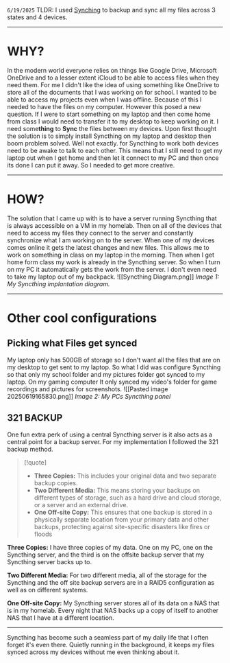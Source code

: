 `6/19/2025` 
TLDR: I used [Synching](https://syncthing.net/) to backup and sync all my files across 3 states and 4 devices.

---
# WHY?
In the modern world everyone relies on things like Google Drive, Microsoft OneDrive and to a lesser extent iCloud to be able to access files when they need them. For me I didn't like the idea of using something like OneDrive to store all of the documents that I was working on for school. I wanted to be able to access my projects even when I was offline. Because of this I needed to have the files on my computer. However this posed a new question. If I were to start something on my laptop and then come home from class I would need to transfer it to my desktop to keep working on it. I need some**thing** to **Sync** the files between my devices. Upon first thought the solution is to simply install Syncthing on my laptop and desktop then boom problem solved. Well not exactly.  for Syncthing to work both devices need to be awake to talk to each other. This means that I still need to get my laptop out when I get home and then let it connect to my PC and then once its done I can put it away. So I needed to get more creative.

---
# HOW?
The solution that I came up with is to have a server running Syncthing that is always accessible on a VM in my homelab. Then on all of the devices that need to access my files they connect to the server and constantly synchronize what I am working on to the server. When one of my devices comes online it gets the latest changes and new files. This allows me to work on something in class on my laptop in the morning. Then when I get home form class my work is already in the Syncthing server. So when I turn on my PC it automatically gets the work from the server. I don't even need to take my laptop out of my backpack. ![[Syncthing Diagram.png]]
*Image 1: My Syncthing implantation diagram.*

---
# Other cool configurations
## Picking what Files get synced
My laptop only has 500GB of storage so I don't want all the files that are on my desktop to get sent to my laptop. So what I did was configure Syncthing so that only my school folder and my pictures folder got synced to my laptop. On my gaming computer It only synced my video's folder for game recordings and pictures for screenshots. 
![[Pasted image 20250619165830.png]]
*Image 2: My PCs Syncthing panel*
## 321 BACKUP
One fun extra perk of using a central Syncthing server is it also acts as a central point for a backup server. For my implementation I followed the 321 backup method. 
> [!quote]
> - **Three Copies:** This includes your original data and two separate backup copies.
>- **Two Different Media:** This means storing your backups on different types of storage, such as a hard drive and cloud storage, or a server and an external drive.
>- **One Off-site Copy:** This ensures that one backup is stored in a physically separate location from your primary data and other backups, protecting against site-specific disasters like fires or floods

**Three Copies:** I have three copies of my data. One on my PC, one on the Syncthing server, and the third is on the offsite backup server that my Syncthing server backs up to. 

**Two Different Media:** For two different media, all of the storage for the Syncthing and the off site backup servers are in a RAID5 configuration as well as on different systems. 

**One Off-site Copy:** My Syncthing server stores all of its data on a NAS that is in my homelab. Every night that NAS backs up a copy of itself to another NAS that I have at a different location. 

---
Syncthing has become such a seamless part of my daily life that I often forget it's even there. Quietly running in the background, it keeps my files synced across my devices without me even thinking about it. 